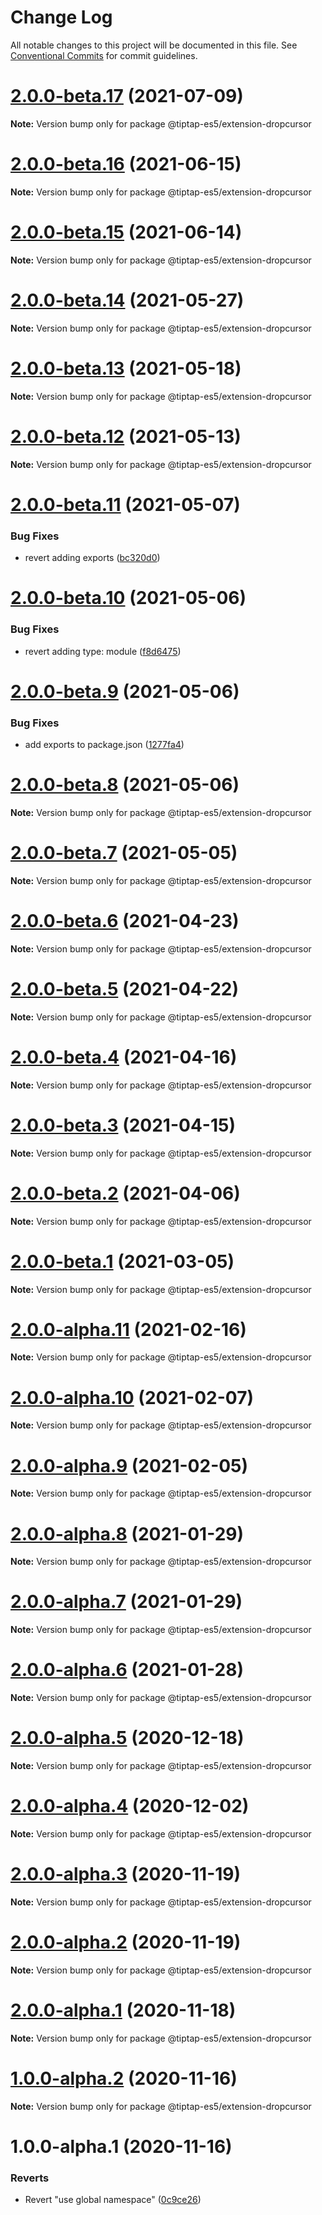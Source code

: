 # Change Log

All notable changes to this project will be documented in this file.
See [Conventional Commits](https://conventionalcommits.org) for commit guidelines.

# [2.0.0-beta.17](https://github.com/ueberdosis/tiptap/compare/@tiptap-es5/extension-dropcursor@2.0.0-beta.16...@tiptap-es5/extension-dropcursor@2.0.0-beta.17) (2021-07-09)

**Note:** Version bump only for package @tiptap-es5/extension-dropcursor

# [2.0.0-beta.16](https://github.com/ueberdosis/tiptap/compare/@tiptap-es5/extension-dropcursor@2.0.0-beta.15...@tiptap-es5/extension-dropcursor@2.0.0-beta.16) (2021-06-15)

**Note:** Version bump only for package @tiptap-es5/extension-dropcursor

# [2.0.0-beta.15](https://github.com/ueberdosis/tiptap/compare/@tiptap-es5/extension-dropcursor@2.0.0-beta.14...@tiptap-es5/extension-dropcursor@2.0.0-beta.15) (2021-06-14)

**Note:** Version bump only for package @tiptap-es5/extension-dropcursor

# [2.0.0-beta.14](https://github.com/ueberdosis/tiptap/compare/@tiptap-es5/extension-dropcursor@2.0.0-beta.13...@tiptap-es5/extension-dropcursor@2.0.0-beta.14) (2021-05-27)

**Note:** Version bump only for package @tiptap-es5/extension-dropcursor

# [2.0.0-beta.13](https://github.com/ueberdosis/tiptap/compare/@tiptap-es5/extension-dropcursor@2.0.0-beta.12...@tiptap-es5/extension-dropcursor@2.0.0-beta.13) (2021-05-18)

**Note:** Version bump only for package @tiptap-es5/extension-dropcursor

# [2.0.0-beta.12](https://github.com/ueberdosis/tiptap/compare/@tiptap-es5/extension-dropcursor@2.0.0-beta.11...@tiptap-es5/extension-dropcursor@2.0.0-beta.12) (2021-05-13)

**Note:** Version bump only for package @tiptap-es5/extension-dropcursor

# [2.0.0-beta.11](https://github.com/ueberdosis/tiptap/compare/@tiptap-es5/extension-dropcursor@2.0.0-beta.10...@tiptap-es5/extension-dropcursor@2.0.0-beta.11) (2021-05-07)

### Bug Fixes

- revert adding exports ([bc320d0](https://github.com/ueberdosis/tiptap/commit/bc320d0b4b80b0e37a7e47a56e0f6daec6e65d98))

# [2.0.0-beta.10](https://github.com/ueberdosis/tiptap/compare/@tiptap-es5/extension-dropcursor@2.0.0-beta.9...@tiptap-es5/extension-dropcursor@2.0.0-beta.10) (2021-05-06)

### Bug Fixes

- revert adding type: module ([f8d6475](https://github.com/ueberdosis/tiptap/commit/f8d6475e2151faea6f96baecdd6bd75880d50d2c))

# [2.0.0-beta.9](https://github.com/ueberdosis/tiptap/compare/@tiptap-es5/extension-dropcursor@2.0.0-beta.8...@tiptap-es5/extension-dropcursor@2.0.0-beta.9) (2021-05-06)

### Bug Fixes

- add exports to package.json ([1277fa4](https://github.com/ueberdosis/tiptap/commit/1277fa47151e9c039508cdb219bdd0ffe647f4ee))

# [2.0.0-beta.8](https://github.com/ueberdosis/tiptap/compare/@tiptap-es5/extension-dropcursor@2.0.0-beta.7...@tiptap-es5/extension-dropcursor@2.0.0-beta.8) (2021-05-06)

**Note:** Version bump only for package @tiptap-es5/extension-dropcursor

# [2.0.0-beta.7](https://github.com/ueberdosis/tiptap/compare/@tiptap-es5/extension-dropcursor@2.0.0-beta.6...@tiptap-es5/extension-dropcursor@2.0.0-beta.7) (2021-05-05)

**Note:** Version bump only for package @tiptap-es5/extension-dropcursor

# [2.0.0-beta.6](https://github.com/ueberdosis/tiptap/compare/@tiptap-es5/extension-dropcursor@2.0.0-beta.5...@tiptap-es5/extension-dropcursor@2.0.0-beta.6) (2021-04-23)

**Note:** Version bump only for package @tiptap-es5/extension-dropcursor

# [2.0.0-beta.5](https://github.com/ueberdosis/tiptap/compare/@tiptap-es5/extension-dropcursor@2.0.0-beta.4...@tiptap-es5/extension-dropcursor@2.0.0-beta.5) (2021-04-22)

**Note:** Version bump only for package @tiptap-es5/extension-dropcursor

# [2.0.0-beta.4](https://github.com/ueberdosis/tiptap/compare/@tiptap-es5/extension-dropcursor@2.0.0-beta.3...@tiptap-es5/extension-dropcursor@2.0.0-beta.4) (2021-04-16)

**Note:** Version bump only for package @tiptap-es5/extension-dropcursor

# [2.0.0-beta.3](https://github.com/ueberdosis/tiptap/compare/@tiptap-es5/extension-dropcursor@2.0.0-beta.2...@tiptap-es5/extension-dropcursor@2.0.0-beta.3) (2021-04-15)

**Note:** Version bump only for package @tiptap-es5/extension-dropcursor

# [2.0.0-beta.2](https://github.com/ueberdosis/tiptap/compare/@tiptap-es5/extension-dropcursor@2.0.0-beta.1...@tiptap-es5/extension-dropcursor@2.0.0-beta.2) (2021-04-06)

**Note:** Version bump only for package @tiptap-es5/extension-dropcursor

# [2.0.0-beta.1](https://github.com/ueberdosis/tiptap/compare/@tiptap-es5/extension-dropcursor@2.0.0-alpha.11...@tiptap-es5/extension-dropcursor@2.0.0-beta.1) (2021-03-05)

**Note:** Version bump only for package @tiptap-es5/extension-dropcursor

# [2.0.0-alpha.11](https://github.com/ueberdosis/tiptap/compare/@tiptap-es5/extension-dropcursor@2.0.0-alpha.10...@tiptap-es5/extension-dropcursor@2.0.0-alpha.11) (2021-02-16)

**Note:** Version bump only for package @tiptap-es5/extension-dropcursor

# [2.0.0-alpha.10](https://github.com/ueberdosis/tiptap/compare/@tiptap-es5/extension-dropcursor@2.0.0-alpha.9...@tiptap-es5/extension-dropcursor@2.0.0-alpha.10) (2021-02-07)

**Note:** Version bump only for package @tiptap-es5/extension-dropcursor

# [2.0.0-alpha.9](https://github.com/ueberdosis/tiptap/compare/@tiptap-es5/extension-dropcursor@2.0.0-alpha.8...@tiptap-es5/extension-dropcursor@2.0.0-alpha.9) (2021-02-05)

**Note:** Version bump only for package @tiptap-es5/extension-dropcursor

# [2.0.0-alpha.8](https://github.com/ueberdosis/tiptap/compare/@tiptap-es5/extension-dropcursor@2.0.0-alpha.7...@tiptap-es5/extension-dropcursor@2.0.0-alpha.8) (2021-01-29)

**Note:** Version bump only for package @tiptap-es5/extension-dropcursor

# [2.0.0-alpha.7](https://github.com/ueberdosis/tiptap/compare/@tiptap-es5/extension-dropcursor@2.0.0-alpha.6...@tiptap-es5/extension-dropcursor@2.0.0-alpha.7) (2021-01-29)

**Note:** Version bump only for package @tiptap-es5/extension-dropcursor

# [2.0.0-alpha.6](https://github.com/ueberdosis/tiptap/compare/@tiptap-es5/extension-dropcursor@2.0.0-alpha.5...@tiptap-es5/extension-dropcursor@2.0.0-alpha.6) (2021-01-28)

**Note:** Version bump only for package @tiptap-es5/extension-dropcursor

# [2.0.0-alpha.5](https://github.com/ueberdosis/tiptap/compare/@tiptap-es5/extension-dropcursor@2.0.0-alpha.4...@tiptap-es5/extension-dropcursor@2.0.0-alpha.5) (2020-12-18)

**Note:** Version bump only for package @tiptap-es5/extension-dropcursor

# [2.0.0-alpha.4](https://github.com/ueberdosis/tiptap/compare/@tiptap-es5/extension-dropcursor@2.0.0-alpha.3...@tiptap-es5/extension-dropcursor@2.0.0-alpha.4) (2020-12-02)

**Note:** Version bump only for package @tiptap-es5/extension-dropcursor

# [2.0.0-alpha.3](https://github.com/ueberdosis/tiptap/compare/@tiptap-es5/extension-dropcursor@2.0.0-alpha.2...@tiptap-es5/extension-dropcursor@2.0.0-alpha.3) (2020-11-19)

**Note:** Version bump only for package @tiptap-es5/extension-dropcursor

# [2.0.0-alpha.2](https://github.com/ueberdosis/tiptap/compare/@tiptap-es5/extension-dropcursor@2.0.0-alpha.1...@tiptap-es5/extension-dropcursor@2.0.0-alpha.2) (2020-11-19)

**Note:** Version bump only for package @tiptap-es5/extension-dropcursor

# [2.0.0-alpha.1](https://github.com/ueberdosis/tiptap/compare/@tiptap-es5/extension-dropcursor@1.0.0-alpha.2...@tiptap-es5/extension-dropcursor@2.0.0-alpha.1) (2020-11-18)

**Note:** Version bump only for package @tiptap-es5/extension-dropcursor

# [1.0.0-alpha.2](https://github.com/ueberdosis/tiptap/compare/@tiptap-es5/extension-dropcursor@1.0.0-alpha.1...@tiptap-es5/extension-dropcursor@1.0.0-alpha.2) (2020-11-16)

**Note:** Version bump only for package @tiptap-es5/extension-dropcursor

# 1.0.0-alpha.1 (2020-11-16)

### Reverts

- Revert "use global namespace" ([0c9ce26](https://github.com/ueberdosis/tiptap/commit/0c9ce26c02c07d88a757c01b0a9d7f9e2b0b7502))
